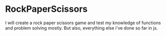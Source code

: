 # RockPaperScissors
I will create a rock paper scissors game and test my knowledge of functions and problem solving mostly. But also, everything else i've done so far in js.